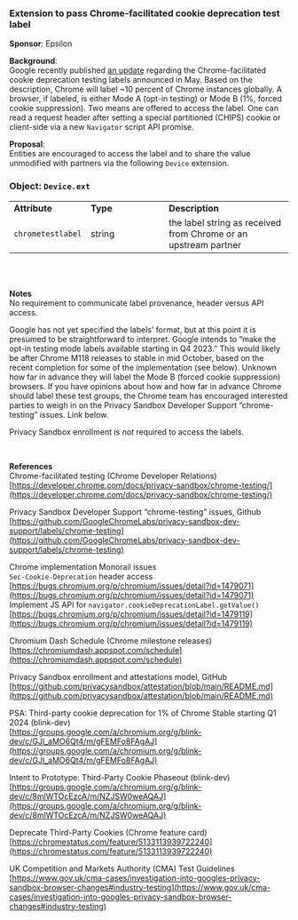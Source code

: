 ### Extension to pass Chrome-facilitated cookie deprecation test label

**Sponsor**: Epsilon

**Background**:  
Google recently published [an update](https://developer.chrome.com/docs/privacy-sandbox/chrome-testing/) regarding the Chrome-facilitated cookie deprecation testing labels announced in May. Based on the description, Chrome will label ~10 percent of Chrome instances globally. A browser, if labeled, is either Mode A (opt-in testing) or Mode B (1%, forced cookie suppression). Two means are offered to access the label. One can read a request header after setting a special partitioned (CHIPS) cookie or client-side via a new `Navigator` script API promise.

**Proposal**:  
Entities are encouraged to access the label and to share the value unmodified with partners via the following `Device` extension.

### Object: `Device.ext` <a name="object"></a>
 <table>
  <tr>
    <td><strong>Attribute&nbsp;&nbsp;&nbsp;&nbsp;&nbsp;&nbsp;&nbsp;&nbsp;</strong></td>
    <td><strong>Type&nbsp;&nbsp;&nbsp;&nbsp;&nbsp;&nbsp;&nbsp;&nbsp;&nbsp;&nbsp;&nbsp;&nbsp;&nbsp;&nbsp;&nbsp;&nbsp;&nbsp;&nbsp;&nbsp;&nbsp;</strong></td>
    <td><strong>Description</strong></td>
  </tr>
  <tr>
    <td><code>chrometestlabel</code></td>
    <td>string</td>
    <td>the label string as received from Chrome or an upstream partner</td>
  </tr>
</table>

<br/><br/>  
  
**Notes**  
No requirement to communicate label provenance, header versus API access.

Google has not yet specified the labels’ format, but at this point it is presumed to be straightforward to interpret. Google intends to “make the opt-in testing mode labels available starting in Q4 2023.” This would likely be after Chrome M118 releases to stable in mid October, based on the recent completion for some of the implementation (see below). Unknown how far in advance they will label the Mode B (forced cookie suppression) browsers. If you have opinions about how and how far in advance Chrome should label these test groups, the Chrome team has encouraged interested parties to weigh in on the Privacy Sandbox Developer Support “chrome-testing” issues. Link below. 

Privacy Sandbox enrollment is _not_ required to access the labels.  

<br/>

**References**  
Chrome-facilitated testing (Chrome Developer Relations)  
[https://developer.chrome.com/docs/privacy-sandbox/chrome-testing/](https://developer.chrome.com/docs/privacy-sandbox/chrome-testing/)

Privacy Sandbox Developer Support “chrome-testing” issues, Github  
[https://github.com/GoogleChromeLabs/privacy-sandbox-dev-support/labels/chrome-testing](https://github.com/GoogleChromeLabs/privacy-sandbox-dev-support/labels/chrome-testing)

Chrome implementation Monorail issues  
`Sec-Cookie-Deprecation` header access  
[https://bugs.chromium.org/p/chromium/issues/detail?id=1479071](https://bugs.chromium.org/p/chromium/issues/detail?id=1479071)  
Implement JS API for `navigator.cookieDeprecationLabel.getValue()`  
[https://bugs.chromium.org/p/chromium/issues/detail?id=1479119](https://bugs.chromium.org/p/chromium/issues/detail?id=1479119)

Chromium Dash Schedule (Chrome milestone releases)  
[https://chromiumdash.appspot.com/schedule](https://chromiumdash.appspot.com/schedule)

Privacy Sandbox enrollment and attestations model, GitHub  
[https://github.com/privacysandbox/attestation/blob/main/README.md](https://github.com/privacysandbox/attestation/blob/main/README.md)

PSA: Third-party cookie deprecation for 1% of Chrome Stable starting Q1 2024 (blink-dev)  
[https://groups.google.com/a/chromium.org/g/blink-dev/c/GJl_aMO6Qt4/m/gFEMFo8FAgAJ](https://groups.google.com/a/chromium.org/g/blink-dev/c/GJl_aMO6Qt4/m/gFEMFo8FAgAJ)  
  
Intent to Prototype: Third-Party Cookie Phaseout (blink-dev)  
[https://groups.google.com/a/chromium.org/g/blink-dev/c/8mlWTOcEzcA/m/NZJSW0weAQAJ](https://groups.google.com/a/chromium.org/g/blink-dev/c/8mlWTOcEzcA/m/NZJSW0weAQAJ)
 
Deprecate Third-Party Cookies (Chrome feature card)  
[https://chromestatus.com/feature/5133113939722240](https://chromestatus.com/feature/5133113939722240)

UK Competition and Markets Authority (CMA) Test Guidelines  
[https://www.gov.uk/cma-cases/investigation-into-googles-privacy-sandbox-browser-changes#industry-testing](https://www.gov.uk/cma-cases/investigation-into-googles-privacy-sandbox-browser-changes#industry-testing)
